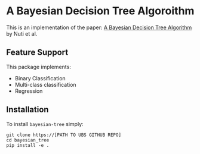 # A Bayesian Decision Tree Algoroithm
This is an implementation of the paper: [A Bayesian Decision Tree Algorithm](https://arxiv.org/abs/1901.03214) by Nuti et al.

## Feature Support

This package implements:
* Binary Classification
* Multi-class classification
* Regression

## Installation

To install `bayesian-tree` simply:
```
git clone https://[PATH TO UBS GITHUB REPO]
cd bayesian_tree
pip install -e .
```

